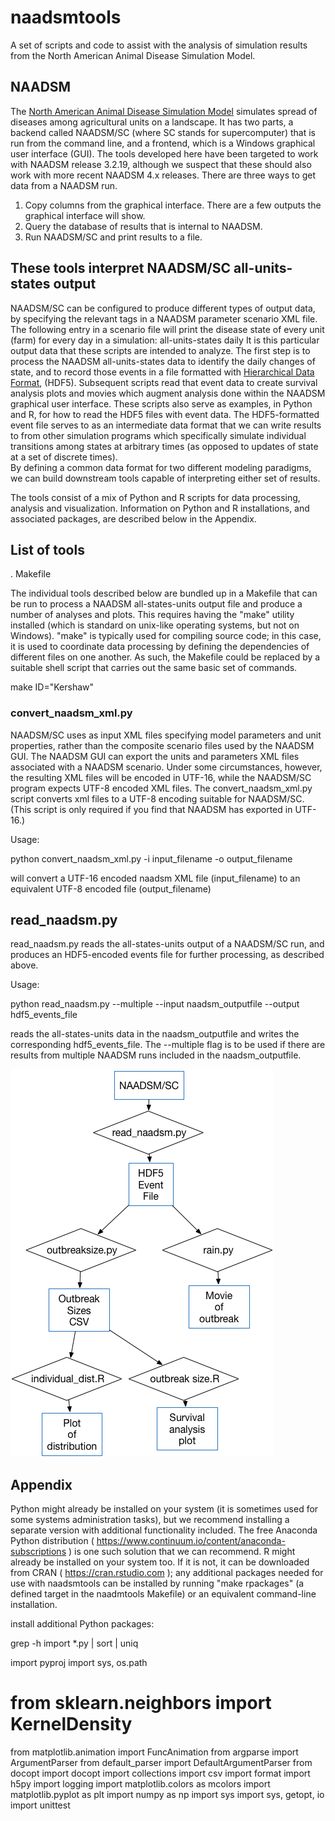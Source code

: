 # naadsmtools
A set of scripts and code to assist with the analysis of simulation results from the North American Animal Disease Simulation Model.

## NAADSM

The
[North American Animal Disease Simulation Model](http://www.naadsm.org/)
simulates spread of diseases among agricultural units on a landscape.
It has two parts, a backend called NAADSM/SC (where SC stands for
supercomputer) that is run from the command line, and a frontend,
which is a Windows graphical user interface (GUI).  The tools
developed here have been targeted to work with NAADSM release 3.2.19,
although we suspect that these should also work with more recent
NAADSM 4.x releases.  There are three ways to get data from a NAADSM
run.

 1. Copy columns from the graphical interface. There are a few outputs the graphical interface will show.
 2. Query the database of results that is internal to NAADSM.
 3. Run NAADSM/SC and print results to a file.

## These tools interpret NAADSM/SC all-units-states output

NAADSM/SC can be configured to produce different types of output data, by specifying the 
relevant <output></output> tags in a NAADSM parameter scenario XML file.  The following 
entry in a scenario file will print the disease state of every unit (farm) for every day in 
a simulation:
<output>
  <variable-name>all-units-states</variable-name>
  <frequency>daily</frequency>
</output>
It is this particular output data that these scripts are intended to analyze.  The first 
step is to process the NAADSM all-units-states data to identify the daily changes of 
state, and to record those events in a file
formatted with [Hierarchical Data Format](https://www.hdfgroup.org/HDF5/), (HDF5).
Subsequent scripts read that event data to create survival analysis plots and
movies which augment analysis done within the NAADSM graphical user interface.
These scripts also serve as examples, in Python and R, for how to read
the HDF5 files with event data.  The HDF5-formatted event file serves to as an 
intermediate data format that we can write results to from other simulation programs 
which specifically simulate individual transitions among states at arbitrary times 
(as opposed to updates of state at a set of discrete times).  
By defining a common data format for two different 
modeling paradigms, we can build downstream tools capable of interpreting either set
of results.

The tools consist of a mix of Python and R scripts for data processing, analysis and visualization.  Information on Python and R installations, and associated packages, are described below in the Appendix.


## List of tools

. Makefile

The individual tools described below are bundled up in a Makefile that can be run to process a NAADSM all-states-units output file and produce a number of analyses and plots.  This requires having the "make" utility installed (which is standard on unix-like operating systems, but not on Windows).  "make" is typically used for compiling source code; in this case, it is used to coordinate data processing by defining the dependencies of different files on one another.  As such, the Makefile could be replaced by a suitable shell script that carries out the same basic set of commands.

make ID="Kershaw"


### convert_naadsm_xml.py

NAADSM/SC uses as input XML files specifying model parameters and unit properties, rather than the composite scenario files used by the NAADSM GUI.  The NAADSM GUI can export the units and parameters XML files associated with a NAADSM scenario.  Under some circumstances, however, the resulting XML files will be encoded in UTF-16, while the NAADSM/SC program expects UTF-8 encoded XML files.  The convert_naadsm_xml.py script converts xml files to a UTF-8 encoding suitable for NAADSM/SC.  (This script is only required if you find that NAADSM has exported in UTF-16.)

Usage:

python convert_naadsm_xml.py -i input_filename -o output_filename

will convert a UTF-16 encoded naadsm XML file (input_filename) to an equivalent UTF-8 encoded file (output_filename)

## read_naadsm.py

read_naadsm.py reads the all-states-units output of a NAADSM/SC run, and produces an HDF5-encoded events file for further processing, as described above.

Usage:

python read_naadsm.py --multiple --input naadsm_outputfile --output hdf5_events_file

reads the all-states-units data in the naadsm_outputfile and writes the corresponding hdf5_events_file.  The --multiple flag is to be used if there are results from multiple NAADSM runs included in the naadsm_outputfile.



![Flow diagram for tools](/naadsmtools.png?raw=true "How tools interrelate")

## Appendix

Python might already be installed on your system (it is sometimes used for some systems administration tasks), but we recommend installing a separate version with additional functionality included.  The free Anaconda Python distribution ( https://www.continuum.io/content/anaconda-subscriptions ) is one such solution that we can recommend.  R might already be installed on your system too.  If it is not, it can be downloaded from CRAN ( https://cran.rstudio.com ); any additional packages needed for use with naadsmtools can be installed by running "make rpackages" (a defined target in the naadmtools Makefile) or an equivalent command-line installation.

install additional Python packages:

grep -h import *.py | sort | uniq

import pyproj
import sys, os.path
# from sklearn.neighbors import KernelDensity
from  matplotlib.animation import FuncAnimation
from argparse import ArgumentParser
from default_parser import DefaultArgumentParser
from docopt import docopt
import collections
import csv
import format
import h5py
import logging
import matplotlib.colors as mcolors
import matplotlib.pyplot as plt
import numpy as np
import sys
import sys, getopt, io
import unittest

